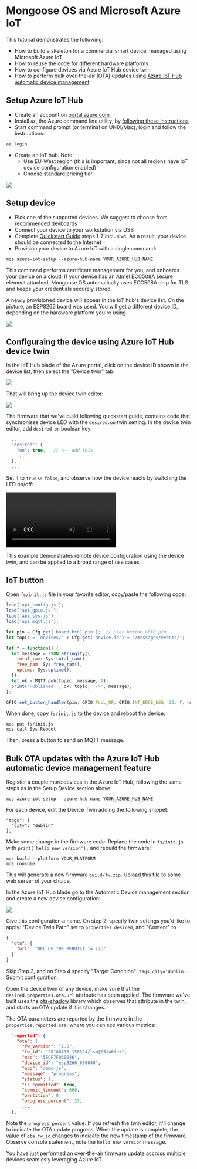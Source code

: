 # Mongoose OS and Microsoft Azure IoT

This tutorial demonstrates the following:

- How to build a skeleton for a commercial smart device, managed using Microsoft Azure IoT
- How to reuse the code for different hardware platforms
- How to configure devices via Azure IoT Hub device twin
- How to perform bulk over-the-air (OTA) updates using [Azure IoT Hub automatic device management](https://docs.microsoft.com/en-us/azure/iot-hub/iot-hub-auto-device-config)


## Setup Azure IoT Hub

- Create an account on [portal.azure.com](http://portal.azure.com)
- Install `az`, the Azure command line utility, by [following these instructions](https://docs.microsoft.com/en-us/cli/azure/install-azure-cli?view=azure-cli-latest")
- Start command prompt (or terminal on UNIX/Mac), login and follow the instructions:
```
az login
```
- Create an IoT hub. Note:
   * Use EU-West region (this is important, since not all regions have IoT device configuration enabled)
   * Choose standard pricing tier

![](images/azure1.png)

## Setup device

- Pick one of the supported devices. We suggest to choose from [recommended devboards](../quickstart/devboards.md)
- Connect your device to your workstation via USB
- Complete [Quickstart Guide](../quickstart/setup.md) steps 1-7 inclusive.
  As a result, your device should be connected to the Internet
- Provision your device to Azure IoT with a single command:
```
mos azure-iot-setup --azure-hub-name YOUR_AZURE_HUB_NAME
```
This command performs certificate management for you, and
onboards your device on a cloud. If your device has an
[Atmel ECC508A](https://www.microchip.com/wwwproducts/en/ATECC508A) secure element
attached, Mongoose OS automatically uses ECC508A chip for TLS
and keeps your credentials securely stored.

A newly provisioned device will appear in the IoT hub's device list. On the
picture, an ESP8266 board was used. You will get a different device ID,
depending on the hardware platform you're using.

![](images/azure2.png)

## Configuraing the device using Azure IoT Hub device twin

In the IoT Hub blade of the Azure portal, click on the device ID shown in the device list, then select the
"Device twin" tab:

![](images/azure3.png)

That will bring up the device twin editor:

![](images/azure4.png)

The firmware that we've build following quickstart guide, contains
code that synchronises device LED with the `desired.on` twin setting.
In the device twin editor, add `desired.on` boolean key:

```javascript
  ...
  "desired": {
    "on": true,   // <-- add this 
    ...
  },
  ...
```

Set it to `true` or
`false`, and observe how the device reacts by switching the LED on/off:

<video controls="" class="text-center border w-75 my-2">
    <source src="images/azure5.mp4" type="video/mp4">
</video>

This example demonstrates remote device configuration using the device twin, and can be
applied to a broad range of use cases.

## IoT button

Open `fs/init.js` file in your favorite editor, copy/paste the following code:

```javascript
load('api_config.js');
load('api_gpio.js');
load('api_sys.js');
load('api_mqtt.js');

let pin = Cfg.get('board.btn1.pin');  // User button GPIO pin
let topic = 'devices/' + Cfg.get('device.id') + '/messages/events/';

let f = function() {
  let message = JSON.stringify({
    total_ram: Sys.total_ram(),
    free_ram: Sys.free_ram(),
    uptime: Sys.uptime(),
  });
  let ok = MQTT.pub(topic, message, 1);
  print('Published:', ok, topic, '->', message);
};

GPIO.set_button_handler(pin, GPIO.PULL_UP, GPIO.INT_EDGE_NEG, 20, f, null);
```

When done, copy `fs/init.js` to the device and reboot the device:

```
mos put fs/init.js
mos call Sys.Reboot
```

Then, press a button to send an MQTT message.

## Bulk OTA updates with the Azure IoT Hub automatic device management feature

Register a couple more devices in the Azure IoT Hub, following the same steps as in the Setup Device section above:

```
mos azure-iot-setup --azure-hub-name YOUR_AZURE_HUB_NAME
```

For each device, edit the Device Twin adding the following snippet:

```
"tags": {
  "city": "dublin"
},
```

Make some change in the firmware code. Replace the code in `fs/init.js` with
`print('hello new version');` and rebuild the firmware:

```
mos build --platform YOUR_PLATFORM
mos console
```

This will generate a new firmware `build/fw.zip`. Upload this file to some
web server of your choice.

In the Azure IoT Hub blade go to the Automatic Device management section and create a new device configuration:

![](images/azure6.png)


Give this configuration a name. On step 2, specify twin settings you'd like
to apply: "Device Twin Path" set to `properties.desired`, and "Content" to

```json
{
  "ota": {
    "url": "URL_OF_THE_REBUILT_fw.zip"
  }
}
```
Skip Step 3, and on Step 4 specify "Target Condition":
`tags.city='dublin'`. Submit configuration.

Open the device twin of any device, make sure that the
`desired.properties.ota.url` attribute has been applied. The firmware we've
built uses the [ota-shadow](https://github.com/mongoose-os-libs/ota-shadow)
library which observes that attribute in the twin, and starts an OTA update
if it is changes.

The OTA parameters are reported by the firmware in the `properties.reported.ota`,
where you can see various metrics:

```json
  "reported": {
    "ota": {
      "fw_version": "1.0",
      "fw_id": "20180716-150324/lsm@23146fe+",
      "mac": "5ECF7F060046",
      "device_id": "esp8266_060046",
      "app": "demo-js",
      "message": "progress",
      "status": 1,
      "is_committed": true,
      "commit_timeout": 600,
      "partition": 0,
      "progress_percent": 27,
      ...
  },
```

Note the `progress_percent` value. If you refresh the twin editor, it'll change
to indicate the OTA update progress. When the update is complete, the value of
`ota.fw_id` changes to indicate the new timestamp of the firmware.
Observe console statement, note the `hello new version` message.

You have just performed an over-the-air firmware update accross multiple devices seamlesly leveraging Azure IoT.
